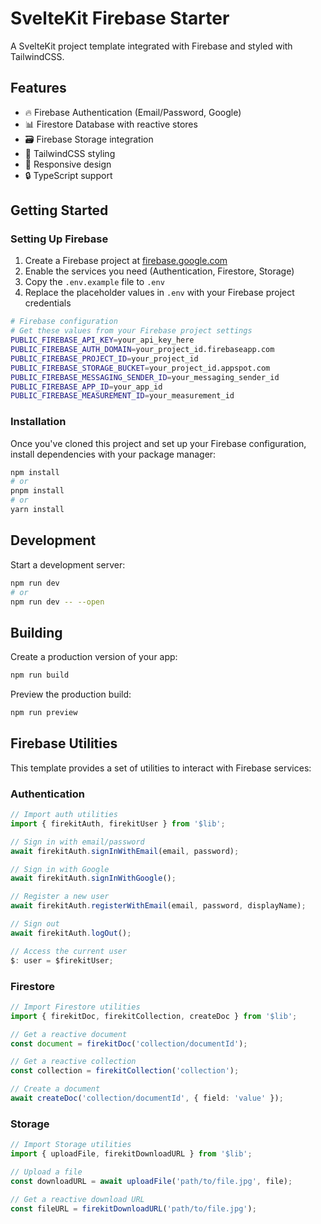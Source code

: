 # SvelteKit Firebase Starter

A SvelteKit project template integrated with Firebase and styled with TailwindCSS.

## Features

- 🔥 Firebase Authentication (Email/Password, Google)
- 📊 Firestore Database with reactive stores
- 🗃️ Firebase Storage integration
- 🎨 TailwindCSS styling
- 📱 Responsive design
- 🔒 TypeScript support

## Getting Started

### Setting Up Firebase

1. Create a Firebase project at [firebase.google.com](https://firebase.google.com)
2. Enable the services you need (Authentication, Firestore, Storage)
3. Copy the `.env.example` file to `.env`
4. Replace the placeholder values in `.env` with your Firebase project credentials

```bash
# Firebase configuration
# Get these values from your Firebase project settings
PUBLIC_FIREBASE_API_KEY=your_api_key_here
PUBLIC_FIREBASE_AUTH_DOMAIN=your_project_id.firebaseapp.com
PUBLIC_FIREBASE_PROJECT_ID=your_project_id
PUBLIC_FIREBASE_STORAGE_BUCKET=your_project_id.appspot.com
PUBLIC_FIREBASE_MESSAGING_SENDER_ID=your_messaging_sender_id
PUBLIC_FIREBASE_APP_ID=your_app_id
PUBLIC_FIREBASE_MEASUREMENT_ID=your_measurement_id
```

### Installation

Once you've cloned this project and set up your Firebase configuration, install dependencies with your package manager:

```bash
npm install
# or
pnpm install
# or
yarn install
```

## Development

Start a development server:

```bash
npm run dev
# or
npm run dev -- --open
```

## Building

Create a production version of your app:

```bash
npm run build
```

Preview the production build:

```bash
npm run preview
```

## Firebase Utilities

This template provides a set of utilities to interact with Firebase services:

### Authentication
```typescript
// Import auth utilities
import { firekitAuth, firekitUser } from '$lib';

// Sign in with email/password
await firekitAuth.signInWithEmail(email, password);

// Sign in with Google
await firekitAuth.signInWithGoogle();

// Register a new user
await firekitAuth.registerWithEmail(email, password, displayName);

// Sign out
await firekitAuth.logOut();

// Access the current user
$: user = $firekitUser;
```

### Firestore
```typescript
// Import Firestore utilities
import { firekitDoc, firekitCollection, createDoc } from '$lib';

// Get a reactive document
const document = firekitDoc('collection/documentId');

// Get a reactive collection
const collection = firekitCollection('collection');

// Create a document
await createDoc('collection/documentId', { field: 'value' });
```

### Storage
```typescript
// Import Storage utilities
import { uploadFile, firekitDownloadURL } from '$lib';

// Upload a file
const downloadURL = await uploadFile('path/to/file.jpg', file);

// Get a reactive download URL
const fileURL = firekitDownloadURL('path/to/file.jpg');
```
